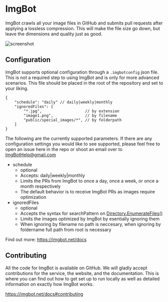 # ImgBot

ImgBot crawls all your image files in GitHub and submits pull requests after applying a lossless compression.
This will make the file size go down, but leave the dimensions and quality just as good.

![screenshot](https://imgbot.net/images/screen.png?cache=1)

## Configuration

ImgBot supports optional configuration through a `.imgbotconfig` json file.
This is not a required step to using ImgBot and is only for more advanced scenarios.
This file should be placed in the root of the repository and set to your liking.

```
{
    "schedule": "daily" // daily|weekly|monthly
    "ignoredFiles": [
    	"*.jpg",                   // by extension
    	"image1.png",              // by filename
    	"public/special_images/*", // by folderpath
    ]
}
```

The following are the currently supported parameters.
If there are any configuration settings you would like to see supported,
please feel free to open an issue here in the repo or shoot an email over
to ImgBotHelp@gmail.com

 - schedule
    - optional
    - Accepts: daily|weekly|monthly
    - Limits the PRs from ImgBot to once a day, once a week, or once a month respectively
    - The default behavior is to receive ImgBot PRs as images require optimization
 - ignoredFiles
 	- optional
 	- Accepts the syntax for searchPattern on [Directory.EnumerateFiles()](https://docs.microsoft.com/en-us/dotnet/api/system.io.directory.enumeratefiles)
 	- Limits the images optimized by ImgBot by esentially ignoring them
 	- When ignoring by filename no path is neccesary, when ignoring by foldername full path from root is necessary


Find out more: https://imgbot.net/docs

## Contributing

All the code for ImgBot is available on GitHub. We will gladly accept contributions for the service, the website, and the documentation. This is where you can find out how to get set up to run locally as well as detailed information on exactly how ImgBot works.

https://imgbot.net/docs#contributing
